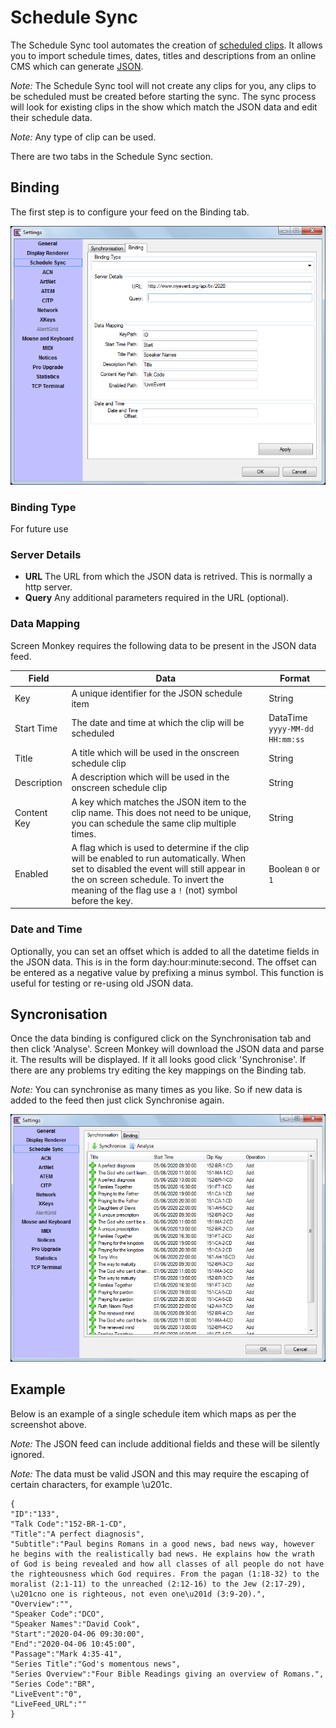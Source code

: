 # Schedule Sync

The Schedule Sync tool automates the creation of [scheduled clips](../toolbar/schedule.md). It allows you to import schedule times, dates, titles and descriptions from an online CMS which can generate [JSON](https://www.json.org/json-en.html). 

*Note:* The Schedule Sync tool will not create any clips for you, any clips to be scheduled must be created before starting the sync. The sync process will look for existing clips in the show which match the JSON data and edit their schedule data. 

*Note:* Any type of clip can be used.

There are two tabs in the Schedule Sync section.

## Binding
The first step is to configure your feed on the Binding tab.

![](../../images/settings-sync-binding.png)

### Binding Type
For future use

### Server Details
- **URL** The URL from which the JSON data is retrived. This is normally a http server.
- **Query** Any additional parameters required in the URL (optional).

### Data Mapping
Screen Monkey requires the following data to be present in the JSON data feed.

|Field|Data|Format|
|--|--|--|
|Key|A unique identifier for the JSON schedule item|String|
|Start Time|The date and time at which the clip will be scheduled|DataTime `yyyy-MM-dd HH:mm:ss`|
|Title|A title which will be used in the onscreen schedule clip|String|
|Description|A description which will be used in the onscreen schedule clip|String|
|Content Key|A key which matches the JSON item to the clip name. This does not need to be unique, you can schedule the same clip multiple times.|String|
|Enabled|A flag which is used to determine if the clip will be enabled to run automatically. When set to disabled the event will still appear in the on screen schedule. To invert the meaning of the flag use a `!` (not) symbol before the key.|Boolean `0` or `1`|

### Date and Time
Optionally, you can set an offset which is added to all the datetime fields in the JSON data. This is in the form day:hour:minute:second. The offset can be entered as a negative value by prefixing a minus symbol. This function is useful for testing or re-using old JSON data.

## Syncronisation
Once the data binding is configured click on the Synchronisation tab and then click 'Analyse'. Screen Monkey will download the JSON data and parse it. The results will be displayed. If it all looks good click 'Synchronise'. If there are any problems try editing the key mappings on the Binding tab.

*Note:* You can synchronise as many times as you like. So if new data is added to the feed then just click Synchronise again.

![](../../images/settings-sync-analyse.png)

## Example
Below is an example of a single schedule item which maps as per the screenshot above. 

*Note:* The JSON feed can include additional fields and these will be silently ignored.

*Note:* The data must be valid JSON and this may require the escaping of certain characters, for example \u201c.

    {
    "ID":"133",
    "Talk Code":"152-BR-1-CD",
    "Title":"A perfect diagnosis",
    "Subtitle":"Paul begins Romans in a good news, bad news way, however he begins with the realistically bad news. He explains how the wrath of God is being revealed and how all classes of all people do not have the righteousness which God requires. From the pagan (1:18-32) to the moralist (2:1-11) to the unreached (2:12-16) to the Jew (2:17-29), \u201cno one is righteous, not even one\u201d (3:9-20).",
    "Overview":"",
    "Speaker Code":"DCO",
    "Speaker Names":"David Cook",
    "Start":"2020-04-06 09:30:00",
    "End":"2020-04-06 10:45:00",
    "Passage":"Mark 4:35-41",
    "Series Title":"God's momentous news",
    "Series Overview":"Four Bible Readings giving an overview of Romans.",
    "Series Code":"BR",
    "LiveEvent":"0",
    "LiveFeed_URL":""
    }


